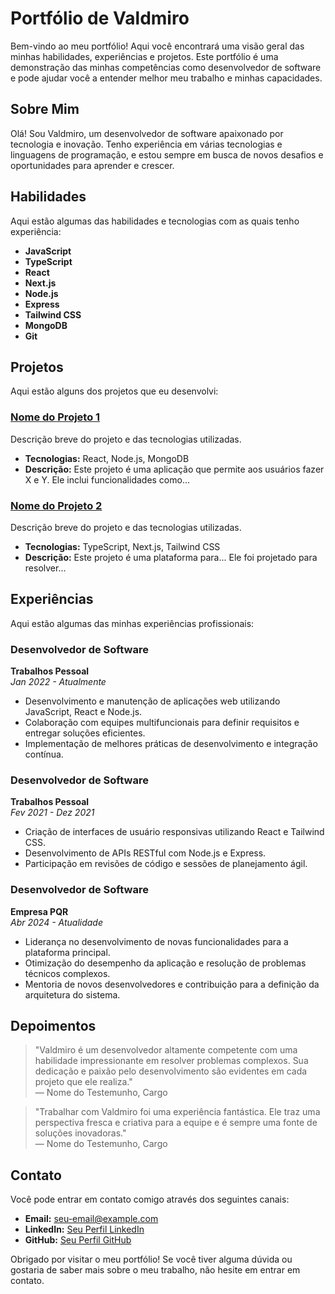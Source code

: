 # Portfólio de Valdmiro

Bem-vindo ao meu portfólio! Aqui você encontrará uma visão geral das minhas habilidades, experiências e projetos. Este portfólio é uma demonstração das minhas competências como desenvolvedor de software e pode ajudar você a entender melhor meu trabalho e minhas capacidades.

## Sobre Mim

Olá! Sou Valdmiro, um desenvolvedor de software apaixonado por tecnologia e inovação. Tenho experiência em várias tecnologias e linguagens de programação, e estou sempre em busca de novos desafios e oportunidades para aprender e crescer.

## Habilidades

Aqui estão algumas das habilidades e tecnologias com as quais tenho experiência:

- **JavaScript**
- **TypeScript**
- **React**
- **Next.js**
- **Node.js**
- **Express**
- **Tailwind CSS**
- **MongoDB**
- **Git**

## Projetos

Aqui estão alguns dos projetos que eu desenvolvi:

### [Nome do Projeto 1](link-do-projeto)

Descrição breve do projeto e das tecnologias utilizadas. 

- **Tecnologias:** React, Node.js, MongoDB
- **Descrição:** Este projeto é uma aplicação que permite aos usuários fazer X e Y. Ele inclui funcionalidades como...

### [Nome do Projeto 2](link-do-projeto)

Descrição breve do projeto e das tecnologias utilizadas.

- **Tecnologias:** TypeScript, Next.js, Tailwind CSS
- **Descrição:** Este projeto é uma plataforma para... Ele foi projetado para resolver...

## Experiências

Aqui estão algumas das minhas experiências profissionais:

### Desenvolvedor de Software
**Trabalhos Pessoal**  
*Jan 2022 - Atualmente*

- Desenvolvimento e manutenção de aplicações web utilizando JavaScript, React e Node.js.
- Colaboração com equipes multifuncionais para definir requisitos e entregar soluções eficientes.
- Implementação de melhores práticas de desenvolvimento e integração contínua.

### Desenvolvedor de Software
**Trabalhos Pessoal**  
*Fev 2021 - Dez 2021*

- Criação de interfaces de usuário responsivas utilizando React e Tailwind CSS.
- Desenvolvimento de APIs RESTful com Node.js e Express.
- Participação em revisões de código e sessões de planejamento ágil.

### Desenvolvedor de Software
**Empresa PQR**  
*Abr 2024 - Atualidade*

- Liderança no desenvolvimento de novas funcionalidades para a plataforma principal.
- Otimização do desempenho da aplicação e resolução de problemas técnicos complexos.
- Mentoria de novos desenvolvedores e contribuição para a definição da arquitetura do sistema.

## Depoimentos

> "Valdmiro é um desenvolvedor altamente competente com uma habilidade impressionante em resolver problemas complexos. Sua dedicação e paixão pelo desenvolvimento são evidentes em cada projeto que ele realiza."  
> — Nome do Testemunho, Cargo

> "Trabalhar com Valdmiro foi uma experiência fantástica. Ele traz uma perspectiva fresca e criativa para a equipe e é sempre uma fonte de soluções inovadoras."  
> — Nome do Testemunho, Cargo

## Contato

Você pode entrar em contato comigo através dos seguintes canais:

- **Email:** seu-email@example.com
- **LinkedIn:** [Seu Perfil LinkedIn](link-do-perfil)
- **GitHub:** [Seu Perfil GitHub](link-do-perfil)

Obrigado por visitar o meu portfólio! Se você tiver alguma dúvida ou gostaria de saber mais sobre o meu trabalho, não hesite em entrar em contato.

